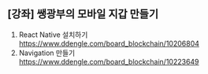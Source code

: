 [강좌] 쌩광부의 모바일 지갑 만들기
-------------------------------

1. React Native 설치하기  
https://www.ddengle.com/board_blockchain/10206804  
2. Navigation 만들기  
https://www.ddengle.com/board_blockchain/10223649  
